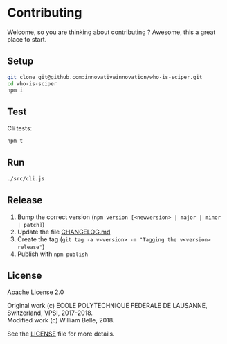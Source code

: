 Contributing
============

Welcome, so you are thinking about contributing ?
Awesome, this a great place to start.

Setup
-----

```bash
git clone git@github.com:innovativeinnovation/who-is-sciper.git
cd who-is-sciper
npm i
```

Test
----

Cli tests:

```bash
npm t
```

Run
---

```bash
./src/cli.js
```

Release
-------

  1. Bump the correct version (`npm version [<newversion> | major | minor | patch]`)
  2. Update the file [CHANGELOG.md](CHANGELOG.md)
  3. Create the tag (`git tag -a v<version> -m "Tagging the v<version> release"`)
  4. Publish with `npm publish`

License
-------

Apache License 2.0

Original work (c) ECOLE POLYTECHNIQUE FEDERALE DE LAUSANNE, Switzerland, VPSI, 2017-2018.  
Modified work (c) William Belle, 2018.

See the [LICENSE](LICENSE) file for more details.
